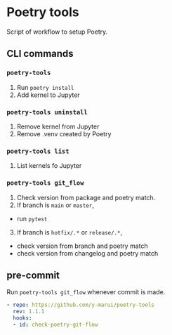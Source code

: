 # Poetry tools
Script of workflow to setup Poetry.

## CLI commands
### `poetry-tools`
1. Run `poetry install`
2. Add kernel to Jupyter

### `poetry-tools uninstall`
1. Remove kernel from Jupyter
2. Remove .venv created by Poetry

### `poetry-tools list`
1. List kernels fo Jupyter

### `poetry-tools git_flow`
1. Check version from package and poetry match.
2. If branch is `main` or `master`,
  - run `pytest`
3. If branch is `hotfix/.*` or `release/.*`,
  * check version from branch and poetry match
  * check version from changelog and poetry match

## pre-commit
Run `poetry-tools git_flow` whenever commit is made.
```yaml:.pre-commit-config.yaml
- repo: https://github.com/y-marui/poetry-tools
  rev: 1.1.1
  hooks:
  - id: check-poetry-git-flow
```
